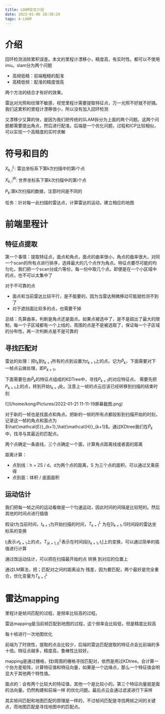 ```yaml
---
title: LOAM论文介绍
date: 2022-01-06 18:38:29
tags: A-LOAM
---
```


# 介绍

回环检测消除累积误差。本文的里程计漂移小，精度高，有实时性。都可以不使用imu。slam分为两个问题

- 高频低精：前端粗糙的配准
- 高精低频：配准的精度很高

两个方法的结合才有好的效果。



雷达对光照和纹理不敏感，视觉里程计需要提取特征点，万一光照不好就不好搞。我们这累积的里程计漂移很小，所以没有加入回环检测

又漂移少又算的快，是因为我们把传统的SLAM拆分为上面的两个问题。这两个问题都需要提出角点，然后进行配准。后端是一个优化问题，过程和ICP比较相似，可以实现一个高精度的实时求解



# 符号和目的

$X_{k,i}^L$: 雷达坐标系下第k次扫描中的第i个点

$X_{k,i}^W$: 世界坐标系下第k次扫描中的第i个点

$P_k$:第k次扫描的数据，注意时间是不同的



任务：针对每一此扫描的雷达点，计算雷达的运动，建立相应的地图



# 前端里程计

## 特征点提取

第一个事情：提取特征点，面点和角点，面点的曲率很小，角点的曲率很大，对同一个scan的所有点进行排序，选择最大的几个点作为角点。特征点要尽可能的均匀化，我们把一个scan分成六等份，每一份中取几个点。即便是在一个小区域中的点，也不可以太集中了

对于不可靠的点

- 面点和当前雷达比较平行，是不能要的，因为当雷达稍微移动可能就检测不到了
- 对于遮挡面比较多的点，也需要干掉

总结：先算曲率，判断是角点还是面点。如果点被选中了，是不是超出了最大的限制，每一个子区域都有一个上线的，周围的点是不是被选取了，保证每一个子区域的分布性。再一次判断点是不是可靠的



## 寻找匹配对

雷达的处理：把$t_k$到$t_{k+1}$所有的点到设置为$t_{k+1}$上的点。记为$\hat{P}_{k}$，下面需要对下一帧点云做处理，即$P_{k+1}$。

下面需要在由$\hat{P}_k$的特征点组成的KDTree中，寻找$P_{k+1}$的对应特征点。 需要先把$P_{k+1}$上的点，转到开始$t_{k+1}$处。注意上一帧的点云应该已经转移到扫描的结束时刻

![](/home/kong/Pictures/2022-01-21 11-11-19屏幕截图.png)

对于新的一帧也是找面点和角点。把新的一帧的所有点都投影到扫描开始的时刻，记录这一帧的角点和面点为$\hat{\mathcal{E}}_{k+1},\hat{\mathcal{H}}_{k+1}$。通过KDtree我们在$\hat{P}_k$中，找寻与其最近的匹配点。

两个点确定一条直线，三个点确定一个面，计算角点距离线或者面的距离

距离计算：

- 点到线：h = 2S / d。d为两个点的距离，S 为三个点的面积，可以通过叉乘获得 
- 点到面：体积 / 底面面积 

## 运动估计

我们把每一帧之间的运动看做是一个匀速运动，因此时间的间隔是比较短的。然后其他的时间点进行插值

假设t为当前时间，$t_{k+1}$为开始扫描的时间，$T_{k+1}^L$ 为在$[t_{k+1},t]$时间段的雷达坐标系的变换

$t_i$表示$\mathcal{P}_{k+1}$上的点，$T_{(k+1,i)}^L$表示在时间段$[t_{k+1},t_i]$上的变换，可以通过简单的插值进行计算



通过改运动估计，可以把在扫描最开始的点 转换 到对应的位置上

通过LM算法，把；匹配对之间的距离设为 残差，因为要匹配，两个最好是完全重合，优化变量为$T_{k+1}^L$



# 雷达mapping

里程计是帧间匹配的过程，是频率比较高的过程。

雷达mapping是当前帧匹配到地图的过程，这个频率会比较低，但是精度比较高

每十帧进行一次地图优化



前端为了时效性，提取的点会比较少，后端的雷达匹配提取的特征点会比前端的多十倍。特征点越多，精度高，鲁棒性比较好。

mapping是通过栅格，找t周围的栅格寻找匹配对，依然是用过KDtree。会计算一个协方差矩阵，计算特征值和特征向量，如果是一个边缘点，那么一个特征值会明显大于其他两个特性值。

面点的：会有两个比较大的特征值，其他一个是比较小的。第三个特征向量就是面的法向量。仍然构建和前端一样 的优化问题。最后点云会通过滤波进行下采样



其实帧间匹配和地图匹配的原理是一样的，不过帧间匹配是寻找两帧之间的关键点，而地图匹配是寻找地图中的匹配点。

